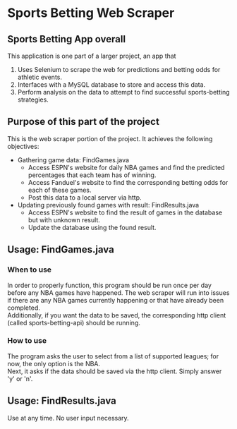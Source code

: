 # Sports Betting Web Scraper
## Sports Betting App overall
This application is one part of a larger project, an app that
1. Uses Selenium to scrape the web for predictions and betting odds for athletic events.
2. Interfaces with a MySQL database to store and access this data. 
3. Perform analysis on the data to attempt to find successful sports-betting strategies.

## Purpose of this part of the project
This is the web scraper portion of the project. It achieves the following objectives:
* Gathering game data: FindGames.java
    * Access ESPN's website for daily NBA games and find the predicted percentages that each team has of winning.
    * Access Fanduel's website to find the corresponding betting odds for each of these games. 
    * Post this data to a local server via http.
* Updating previously found games with result: FindResults.java
    * Access ESPN's website to find the result of games in the database but with unknown result.
    * Update the database using the found result.

## Usage: FindGames.java
### When to use
In order to properly function, this program should be run once per day before any NBA games have happened. The web scraper will run into issues if there are any NBA games currently happening or that have already been completed.  
Additionally, if you want the data to be saved, the corresponding http client (called sports-betting-api) should be running.
### How to use
The program asks the user to select from a list of supported leagues; for now, the only option is the NBA.  
Next, it asks if the data should be saved via the http client. Simply answer 'y' or 'n'.


## Usage: FindResults.java
Use at any time. No user input necessary. 